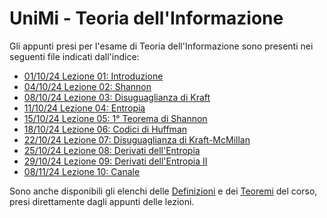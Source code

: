 # UniMi - Teoria dell'Informazione
Gli appunti presi per l'esame di Teoria dell'Informazione sono presenti nei seguenti file indicati dall'indice:
<br>
- [01/10/24 Lezione 01: Introduzione](/pdf/Lez01.pdf)
- [04/10/24 Lezione 02: Shannon](/pdf/Lez02.pdf)
- [08/10/24 Lezione 03: Disuguaglianza di Kraft](/pdf/Lez03.pdf)
- [11/10/24 Lezione 04: Entropia](/pdf/Lez04.pdf)
- [15/10/24 Lezione 05: 1° Teorema di Shannon](/pdf/Lez05.pdf)
- [18/10/24 Lezione 06: Codici di Huffman](/pdf/Lez06.pdf)
- [22/10/24 Lezione 07: Disuguaglianza di Kraft-McMillan](/pdf/Lez07.pdf)
- [25/10/24 Lezione 08: Derivati dell'Entropia](/pdf/Lez08.pdf)
- [29/10/24 Lezione 09: Derivati dell'Entropia II](/pdf/Lez09.pdf)
- [08/11/24 Lezione 10: Canale](/pdf/Lez10.pdf)

Sono anche disponibili gli elenchi delle [Definizioni](/Definizioni.md) e dei [Teoremi](/Teoremi.md) del corso, presi direttamente dagli appunti delle lezioni.<br>
